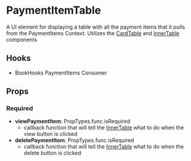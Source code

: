 # PaymentItemTable

A UI element for displaying a table with all the payment items that it pulls from the PaymentItems Context. Utilizes the [CardTable](https://github.com/pay-theory/pay-theory-ui/tree/master/src/common/CardTable) and [InnerTable](https://github.com/pay-theory/pay-theory-ui/tree/master/src/common/InnerTable) components

## Hooks

- BookHooks PaymentItems Consumer

## Props

### Required

- **viewPaymentItem**: PropTypes.func.isRequired
  - callback function that will tell the [InnerTable](https://github.com/pay-theory/pay-theory-ui/tree/master/src/common/InnerTable) what to do when the view button is clicked
- **deletePaymentItem**: PropTypes.func.isRequired
  - callback function that will tell the [InnerTable](https://github.com/pay-theory/pay-theory-ui/tree/master/src/common/InnerTable) what to do when the delete button is clicked
